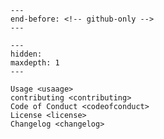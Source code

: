```{include} ../README.md
---
end-before: <!-- github-only -->
---
```

[license]: license
[contributor guide]: contributing
[command-line reference]: usage
[code of conduct]: codeofconduct
[changelog]: changelog

```{toctree}
---
hidden:
maxdepth: 1
---

Usage <usaage>
contributing <contributing>
Code of Conduct <codeofconduct>
License <license>
Changelog <changelog>
```
